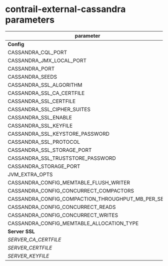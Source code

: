 # contrail-external-cassandra parameters

| parameter                                         | default                                                                                                                                                                                             |
| ------------------------------------------------- | --------------------------------------------------------------------------------------------------------------------------------------------------------------------------------------------------- |
| **Config**                                        |                                                                                                                                                                                                     |
| CASSANDRA_CQL_PORT                                | 9042                                                                                                                                                                                                |
| CASSANDRA_JMX_LOCAL_PORT                          | 7200                                                                                                                                                                                                |
| CASSANDRA_PORT                                    | 9160                                                                                                                                                                                                |
| CASSANDRA_SEEDS                                   |                                                                                                                                                                                                     |
| CASSANDRA_SSL_ALGORITHM                           | SunX509                                                                                                                                                                                             |
| CASSANDRA_SSL_CA_CERTFILE                         | $SERVER_CA_CERTFILE                                                                                                                                                                                 |
| CASSANDRA_SSL_CERTFILE                            | $SERVER_CERTFILE                                                                                                                                                                                    |
| CASSANDRA_SSL_CIPHER_SUITES                       | [TLS_RSA_WITH_AES_128_CBC_SHA,TLS_RSA_WITH_AES_256_CBC_SHA,TLS_DHE_RSA_WITH_AES_128_CBC_SHA,TLS_DHE_RSA_WITH_AES_256_CBC_SHA,TLS_ECDHE_RSA_WITH_AES_128_CBC_SHA,TLS_ECDHE_RSA_WITH_AES_256_CBC_SHA] |
| CASSANDRA_SSL_ENABLE                              | false                                                                                                                                                                                               |
| CASSANDRA_SSL_KEYFILE                             | $SERVER_KEYFILE                                                                                                                                                                                     |
| CASSANDRA_SSL_KEYSTORE_PASSWORD                   | astrophytum                                                                                                                                                                                         |
| CASSANDRA_SSL_PROTOCOL                            | TLS                                                                                                                                                                                                 |
| CASSANDRA_SSL_STORAGE_PORT                        | 7011                                                                                                                                                                                                |
| CASSANDRA_SSL_TRUSTSTORE_PASSWORD                 | ornatum                                                                                                                                                                                             |
| CASSANDRA_STORAGE_PORT                            | 7010                                                                                                                                                                                                |
| JVM_EXTRA_OPTS                                    |                                                                                                                                                                                                     |
| CASSANDRA_CONFIG_MEMTABLE_FLUSH_WRITER            | 4                                                                                                                                                                                                   |
| CASSANDRA_CONFIG_CONCURRECT_COMPACTORS            | 4                                                                                                                                                                                                   |
| CASSANDRA_CONFIG_COMPACTION_THROUGHPUT_MB_PER_SEC | 256                                                                                                                                                                                                 |
| CASSANDRA_CONFIG_CONCURRECT_READS                 | 64                                                                                                                                                                                                  |
| CASSANDRA_CONFIG_CONCURRECT_WRITES                | 64                                                                                                                                                                                                  |
| CASSANDRA_CONFIG_MEMTABLE_ALLOCATION_TYPE         | offheap_objects                                                                                                                                                                                     |
| **Server SSL**                                    |                                                                                                                                                                                                     |
| *SERVER_CA_CERTFILE*                              | /etc/contrail/ssl/certs/ca-cert.pem                                                                                                                                                                 |
| *SERVER_CERTFILE*                                 | /etc/contrail/ssl/certs/server.pem                                                                                                                                                                  |
| *SERVER_KEYFILE*                                  | /etc/contrail/ssl/private/server-privkey.pem                                                                                                                                                        |